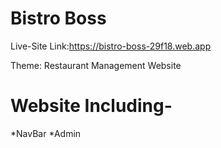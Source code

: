 # Bistro Boss

Live-Site Link:https://bistro-boss-29f18.web.app

Theme: Restaurant Management Website
# Website Including-
*NavBar
*Admin
